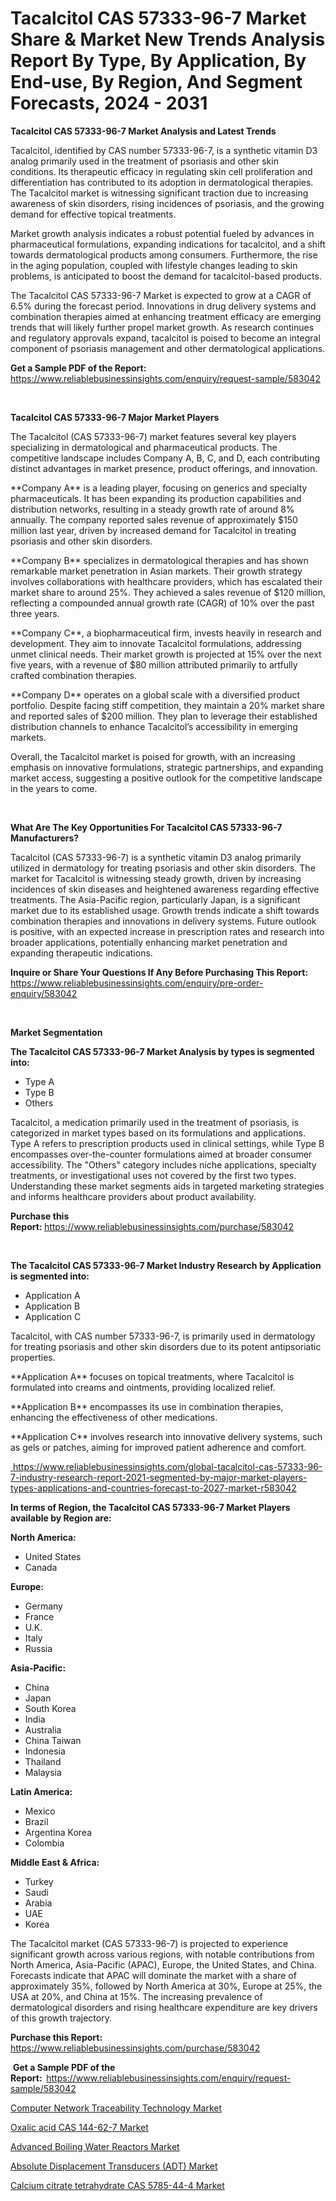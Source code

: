 <p><h1>Tacalcitol CAS 57333-96-7 Market Share & Market New Trends Analysis Report By Type, By Application, By End-use, By Region, And Segment Forecasts, 2024 - 2031</h1></p><p><strong>Tacalcitol CAS 57333-96-7 Market Analysis and Latest Trends</strong></p>
<p><p>Tacalcitol, identified by CAS number 57333-96-7, is a synthetic vitamin D3 analog primarily used in the treatment of psoriasis and other skin conditions. Its therapeutic efficacy in regulating skin cell proliferation and differentiation has contributed to its adoption in dermatological therapies. The Tacalcitol market is witnessing significant traction due to increasing awareness of skin disorders, rising incidences of psoriasis, and the growing demand for effective topical treatments.</p><p>Market growth analysis indicates a robust potential fueled by advances in pharmaceutical formulations, expanding indications for tacalcitol, and a shift towards dermatological products among consumers. Furthermore, the rise in the aging population, coupled with lifestyle changes leading to skin problems, is anticipated to boost the demand for tacalcitol-based products.</p><p>The Tacalcitol CAS 57333-96-7 Market is expected to grow at a CAGR of 6.5% during the forecast period. Innovations in drug delivery systems and combination therapies aimed at enhancing treatment efficacy are emerging trends that will likely further propel market growth. As research continues and regulatory approvals expand, tacalcitol is poised to become an integral component of psoriasis management and other dermatological applications.</p></p>
<p><strong>Get a Sample PDF of the Report:&nbsp;</strong> <a href="https://www.reliablebusinessinsights.com/enquiry/request-sample/583042?utm_campaign=102&utm_medium=2&utm_source=Github&utm_content=ia&utm_term=09122024&utm_id=tacalcitol-cas-57333-96-7">https://www.reliablebusinessinsights.com/enquiry/request-sample/583042</a></p>
<p>&nbsp;</p>
<p><strong>Tacalcitol CAS 57333-96-7 Major Market Players</strong></p>
<p><p>The Tacalcitol (CAS 57333-96-7) market features several key players specializing in dermatological and pharmaceutical products. The competitive landscape includes Company A, B, C, and D, each contributing distinct advantages in market presence, product offerings, and innovation.</p><p>**Company A** is a leading player, focusing on generics and specialty pharmaceuticals. It has been expanding its production capabilities and distribution networks, resulting in a steady growth rate of around 8% annually. The company reported sales revenue of approximately $150 million last year, driven by increased demand for Tacalcitol in treating psoriasis and other skin disorders.</p><p>**Company B** specializes in dermatological therapies and has shown remarkable market penetration in Asian markets. Their growth strategy involves collaborations with healthcare providers, which has escalated their market share to around 25%. They achieved a sales revenue of $120 million, reflecting a compounded annual growth rate (CAGR) of 10% over the past three years.</p><p>**Company C**, a biopharmaceutical firm, invests heavily in research and development. They aim to innovate Tacalcitol formulations, addressing unmet clinical needs. Their market growth is projected at 15% over the next five years, with a revenue of $80 million attributed primarily to artfully crafted combination therapies.</p><p>**Company D** operates on a global scale with a diversified product portfolio. Despite facing stiff competition, they maintain a 20% market share and reported sales of $200 million. They plan to leverage their established distribution channels to enhance Tacalcitol’s accessibility in emerging markets.</p><p>Overall, the Tacalcitol market is poised for growth, with an increasing emphasis on innovative formulations, strategic partnerships, and expanding market access, suggesting a positive outlook for the competitive landscape in the years to come.</p></p>
<p>&nbsp;</p>
<p><strong>What Are The Key Opportunities For Tacalcitol CAS 57333-96-7 Manufacturers?</strong></p>
<p><p>Tacalcitol (CAS 57333-96-7) is a synthetic vitamin D3 analog primarily utilized in dermatology for treating psoriasis and other skin disorders. The market for Tacalcitol is witnessing steady growth, driven by increasing incidences of skin diseases and heightened awareness regarding effective treatments. The Asia-Pacific region, particularly Japan, is a significant market due to its established usage. Growth trends indicate a shift towards combination therapies and innovations in delivery systems. Future outlook is positive, with an expected increase in prescription rates and research into broader applications, potentially enhancing market penetration and expanding therapeutic indications.</p></p>
<p><strong>Inquire or Share Your Questions If Any Before Purchasing This Report:</strong> <a href="https://www.reliablebusinessinsights.com/enquiry/pre-order-enquiry/583042?utm_campaign=102&utm_medium=2&utm_source=Github&utm_content=ia&utm_term=09122024&utm_id=tacalcitol-cas-57333-96-7">https://www.reliablebusinessinsights.com/enquiry/pre-order-enquiry/583042</a></p>
<p>&nbsp;</p>
<p><strong>Market Segmentation</strong></p>
<p><strong>The Tacalcitol CAS 57333-96-7 Market Analysis by types is segmented into:</strong></p>
<p><ul><li>Type A</li><li>Type B</li><li>Others</li></ul></p>
<p><p>Tacalcitol, a medication primarily used in the treatment of psoriasis, is categorized in market types based on its formulations and applications. Type A refers to prescription products used in clinical settings, while Type B encompasses over-the-counter formulations aimed at broader consumer accessibility. The "Others" category includes niche applications, specialty treatments, or investigational uses not covered by the first two types. Understanding these market segments aids in targeted marketing strategies and informs healthcare providers about product availability.</p></p>
<p><strong>Purchase this Report:&nbsp;</strong><a href="https://www.reliablebusinessinsights.com/purchase/583042?utm_campaign=102&utm_medium=2&utm_source=Github&utm_content=ia&utm_term=09122024&utm_id=tacalcitol-cas-57333-96-7">https://www.reliablebusinessinsights.com/purchase/583042</a></p>
<p>&nbsp;</p>
<p><strong>The Tacalcitol CAS 57333-96-7 Market Industry Research by Application is segmented into:</strong></p>
<p><ul><li>Application A</li><li>Application B</li><li>Application C</li></ul></p>
<p><p>Tacalcitol, with CAS number 57333-96-7, is primarily used in dermatology for treating psoriasis and other skin disorders due to its potent antipsoriatic properties. </p><p>**Application A** focuses on topical treatments, where Tacalcitol is formulated into creams and ointments, providing localized relief. </p><p>**Application B** encompasses its use in combination therapies, enhancing the effectiveness of other medications. </p><p>**Application C** involves research into innovative delivery systems, such as gels or patches, aiming for improved patient adherence and comfort.</p></p>
<p><a href="https://www.reliablebusinessinsights.com/global-tacalcitol-cas-57333-96-7-industry-research-report-2021-segmented-by-major-market-players-types-applications-and-countries-forecast-to-2027-market-r583042?utm_campaign=102&utm_medium=2&utm_source=Github&utm_content=ia&utm_term=09122024&utm_id=tacalcitol-cas-57333-96-7">&nbsp;https://www.reliablebusinessinsights.com/global-tacalcitol-cas-57333-96-7-industry-research-report-2021-segmented-by-major-market-players-types-applications-and-countries-forecast-to-2027-market-r583042</a></p>
<p><strong>In terms of Region, the Tacalcitol CAS 57333-96-7 Market Players available by Region are:</strong></p>
<p>
    <p> <strong> North America: </strong>
        <ul>
            <li>United States</li>
            <li>Canada</li>
        </ul>
        </p> 
    <p> <strong> Europe: </strong>
        <ul>
            <li>Germany</li>
            <li>France</li>
            <li>U.K.</li>
            <li>Italy</li>
            <li>Russia</li>
        </ul>
        </p> 
    <p> <strong> Asia-Pacific: </strong>
        <ul>
            <li>China</li>
            <li>Japan</li>
            <li>South Korea</li>
            <li>India</li>
            <li>Australia</li>
            <li>China Taiwan</li>
            <li>Indonesia</li>
            <li>Thailand</li>
            <li>Malaysia</li>
        </ul>
        </p> 
    <p> <strong> Latin America: </strong>
        <ul>
            <li>Mexico</li>
            <li>Brazil</li>
            <li>Argentina Korea</li>
            <li>Colombia</li>
        </ul>
        </p> 
    <p> <strong> Middle East & Africa: </strong>
        <ul>
            <li>Turkey</li>
            <li>Saudi</li>
            <li>Arabia</li>
            <li>UAE</li>
            <li>Korea</li>
        </ul>
    </p>
    </p>
<p><p>The Tacalcitol market (CAS 57333-96-7) is projected to experience significant growth across various regions, with notable contributions from North America, Asia-Pacific (APAC), Europe, the United States, and China. Forecasts indicate that APAC will dominate the market with a share of approximately 35%, followed by North America at 30%, Europe at 25%, the USA at 20%, and China at 15%. The increasing prevalence of dermatological disorders and rising healthcare expenditure are key drivers of this growth trajectory.</p></p>
<p><strong>Purchase this Report: </strong><a href="https://www.reliablebusinessinsights.com/purchase/583042?utm_campaign=102&utm_medium=2&utm_source=Github&utm_content=ia&utm_term=09122024&utm_id=tacalcitol-cas-57333-96-7">https://www.reliablebusinessinsights.com/purchase/583042</a></p>
<p>&nbsp;<strong>Get a Sample PDF of the Report:&nbsp;&nbsp;</strong><a href="https://www.reliablebusinessinsights.com/enquiry/request-sample/583042?utm_campaign=102&utm_medium=2&utm_source=Github&utm_content=ia&utm_term=09122024&utm_id=tacalcitol-cas-57333-96-7">https://www.reliablebusinessinsights.com/enquiry/request-sample/583042</a></p>
<p><strong></strong></p>
<p><p><a href="https://www.linkedin.com/pulse/the-sympatico-insight-9odme?utm_campaign=102&utm_medium=2&utm_source=Github&utm_content=ia&utm_term=09122024&utm_id=tacalcitol-cas-57333-96-7">Computer Network Traceability Technology Market</a></p><p><a href="https://github.com/FosterFahey91/Market-Research-Report-List-1/blob/main/oxalic-acid-cas-144-62-7-market.md?utm_campaign=102&utm_medium=2&utm_source=Github&utm_content=ia&utm_term=09122024&utm_id=tacalcitol-cas-57333-96-7">Oxalic acid CAS 144-62-7 Market</a></p><p><a href="https://www.linkedin.com/pulse/revenue-analysis-forecast-advanced-boiling-water-reactors-b9bsf?utm_campaign=102&utm_medium=2&utm_source=Github&utm_content=ia&utm_term=09122024&utm_id=tacalcitol-cas-57333-96-7">Advanced Boiling Water Reactors Market</a></p><p><a href="https://www.linkedin.com/pulse/factors-driving-growth-absolute-displacement-transducers-adt-market-zxpcf?utm_campaign=102&utm_medium=2&utm_source=Github&utm_content=ia&utm_term=09122024&utm_id=tacalcitol-cas-57333-96-7">Absolute Displacement Transducers (ADT) Market</a></p><p><a href="https://github.com/kathiestrine5ty/Market-Research-Report-List-1/blob/main/calcium-citrate-tetrahydrate-cas-5785-44-4-market.md?utm_campaign=102&utm_medium=2&utm_source=Github&utm_content=ia&utm_term=09122024&utm_id=tacalcitol-cas-57333-96-7">Calcium citrate tetrahydrate CAS 5785-44-4 Market</a></p></p>